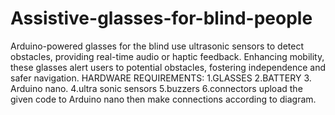 # Assistive-glasses-for-blind-people
 Arduino-powered glasses for the blind use ultrasonic sensors to detect obstacles, providing real-time audio or haptic feedback. Enhancing mobility, these glasses alert users to potential obstacles, fostering independence and safer navigation.
HARDWARE REQUIREMENTS:
1.GLASSES
2.BATTERY
3. Arduino nano.
4.ultra sonic sensors 
5.buzzers
6.connectors
upload the given code to Arduino nano then make connections according to diagram.
